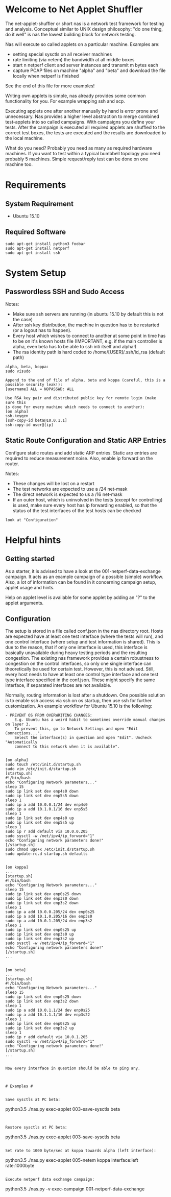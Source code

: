 # Welcome to Net Applet Shuffler #

The net-applet-shuffler or short nas is a network test framework for testing
and analysis. Conceptual similar to UNIX design philosophy: "do one thing, do
it well" is nas the lowest building block for network testing.

Nas will execute so called applets on a particular machine. Examples are:

* setting special sysctls on all receiver machines
* rate limiting (via netem) the bandwidth at all middle boxes
* start n netperf client and server instances and transmit m bytes each
* capture PCAP files on machine "alpha" and "beta" and download the file locally when netperf is finished

See the end of this file for more examples!

Writing own applets is simple, nas already provides some common
functionality for you. For example wrapping ssh and scp.

Executing applets one after another manually by hand is error prone and
unnecessary. Nas provides a higher level abstraction to merge combined
test-applets into so called campaigns. With campaigns you define your tests.
After the campaign is executed all required applets are shuffled to the correct
test boxes, the tests are executed and the results are downloaded to the local
machine.

What do you need? Probably you need as many as required hardware machines. If you
want to test within a typical bumbbell topology you need probably 5 machines.
Simple request/reply test can be done on one machine too.


# Requirements #

## System Requirement ##

* Ubuntu 15.10

## Required Software ##

```
sudo apt-get install python3 foobar
sudo apt-get install netperf
sudo apt-get install ssh
```

# System Setup #

## Passwordless SSH and Sudo Access ##

Notes:
- Make sure ssh servers are running (in ubuntu 15.10 by default this is not the case)
- After ssh key distribution, the machine in question has to be restarted (or
a logout has to happen).
- Every host which wishes to connect to another at some point in time has to be
on it's known hosts file (IMPORTANT, e.g. if the main controller is alpha, even
beta has to be able to ssh inti itself and alpha!)
- The rsa identity path is hard coded to /home/[USER]/.ssh/id_rsa (default path)

```
alpha, beta, koppa:
sudo visudo

Append to the end of file of alpha, beta and koppa (careful, this is a
possible security leak!):
[username] ALL = NOPASSWD: ALL

Use RSA key pair and distributed public key for remote login (make sure this
is done for every machine which needs to connect to another):
[on alpha]
ssh-keygen
[ssh-copy-id beta@10.0.1.1]
ssh-copy-id user@[ip]
```


## Static Route Configuration and Static ARP Entries #

Configure static routes and add static ARP entries. Static
arp entries are required to reduce measurement noise. Also, enable ip forward
on the router.

Notes:
- These changes will be lost on a restart
- The test networks are expected to use a /24 net-mask
- The direct network is expected to us a /16 net-mask
- If an outer host, which is uninvolved in the tests (except for controlling) is
used, make sure every host has ip forwarding enabled, so that the status of the
test interfaces of the test hosts can be checked

```
look at "Configuration"
```


# Helpful hints #


## Getting started ##

As a starter, it is advised to have a look at the 001-netperf-data-exchange campaign.
It acts as an example campaign of a possible (simple) workflow. Also, a lot of information
can be found in it concerning campaign setup, applet usage and hints.

Help on applet level is available for some applet by adding an "?" to the applet arguments.


## Configuration ##

The setup is stored in a file called conf.json in the nas directory root.
Hosts are expected have at least one test interface (where the tests will run),
and one control interface (where setup and test information is shared).
This is due to the reason, that if only one interface is used, this interface is
basically unavailable during heavy testing periods and the resulting congestion.
The existing nas framework provides a certain robustness to congestion on the control interfaces, so
only one single interface can theoretically be used for certain test. However,
this is not advised. Still, every host needs to have at least one control type
interface and one test type interface specified in the conf.json. These might specify the
same interface, if separated interfaces are not available.

Normally, routing information is lost after a shutdown. One possible solution
is to enable ssh access via ssh on os startup, then use ssh for further
customization. An example workflow for Ubuntu 15.10 is the following:

```
- PREVENT OS FROM OVERWRITING CHANGES:
    E.g. Ubuntu has a weird habit to sometimes override manual changes on layer 3.
    To prevent this, go to Network Settings and open "Edit Connections...".
    Select the interface(s) in question and open "Edit". Uncheck "Automatically
    connect to this network when it is available".


[on alpha]
sudo touch /etc/init.d/startup.sh
sudo vim /etc/init.d/startup.sh
[startup.sh]
#!/bin/bash
echo "Configuring Network parameters..."
sleep 15
sudo ip link set dev enp4s0 down
sudo ip link set dev enp5s5 down
sleep 1
sudo ip a add 10.0.0.1/24 dev enp4s0
sudo ip a add 10.1.0.1/16 dev enp5s5
sleep 1
sudo ip link set dev enp4s0 up
sudo ip link set dev enp5s5 up
sleep 1
sudo ip r add default via 10.0.0.205
sudo sysctl -w /net/ipv4/ip_forward="1"
echo "Configuring network parameters done!"
[/startup.sh]
sudo chmod ugo+x /etc/init.d/startup.sh
sudo update-rc.d startup.sh defaults


[on koppa]
...
[startup.sh]
#!/bin/bash
echo "Configuring Network parameters..."
sleep 15
sudo ip link set dev enp0s25 down
sudo ip link set dev enp3s0 down
sudo ip link set dev enp3s2 down
sleep 1
sudo ip a add 10.0.0.205/24 dev enp0s25
sudo ip a add 10.1.0.205/16 dev enp3s0
sudo ip a add 10.0.1.205/24 dev enp3s2
sleep 1
sudo ip link set dev enp0s25 up
sudo ip link set dev enp3s0 up
sudo ip link set dev enp3s2 up
sudo sysctl -w /net/ipv4/ip_forward="1"
echo "Configuring network parameters done!"
[/startup.sh]
...


[on beta]
...
[startup.sh]
#!/bin/bash
echo "Configuring Network parameters..."
sleep 15
sudo ip link set dev enp0s25 down
sudo ip link set dev enp3s2 down
sleep 1
sudo ip a add 10.0.1.1/24 dev enp0s25
sudo ip a add 10.1.1.1/16 dev enp3s22
sleep 1
sudo ip link set dev enp0s25 up
sudo ip link set dev enp3s2 up
sleep 1
sudo ip r add default via 10.0.1.205
sudo sysctl -w /net/ipv4/ip_forward="1"
echo "Configuring network parameters done!"
[/startup.sh]
...


Now every interface in question should be able to ping any.



# Examples #


Save sysctls at PC beta:

```
python3.5 ./nas.py exec-applet 003-save-sysctls beta
```


Restore sysctls at PC beta:

```
python3.5 ./nas.py exec-applet 003-save-sysctls beta
```

Set rate to 1000 byte/sec at koppa towards alpha (left interface):

```
python3.5 ./nas.py exec-applet 005-netem koppa interface:left rate:1000byte
```

Execute netperf data exchange campaign:

```
python3.5 ./nas.py -v exec-campaign 001-netperf-data-exchange
```
